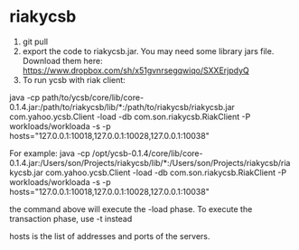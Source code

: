 riakycsb
========

1. git pull
2. export the code to riakycsb.jar. You may need some library jars file. Download them here:
https://www.dropbox.com/sh/x51gvnrsegqwiqo/SXXErjpdyQ
3. To run ycsb with riak client:

java -cp path/to/ycsb/core/lib/core-0.1.4.jar:/path/to/riakycsb/lib/*:/path/to/riakycsb/riakycsb.jar com.yahoo.ycsb.Client -load -db com.son.riakycsb.RiakClient -P workloads/workloada -s -p hosts="127.0.0.1:10018,127.0.0.1:10028,127.0.0.1:10038"

For example:
java -cp /opt/ycsb-0.1.4/core/lib/core-0.1.4.jar:/Users/son/Projects/riakycsb/lib/*:/Users/son/Projects/riakycsb/riakycsb.jar com.yahoo.ycsb.Client -load -db com.son.riakycsb.RiakClient -P workloads/workloada -s -p hosts="127.0.0.1:10018,127.0.0.1:10028,127.0.0.1:10038"

the command above will execute the -load phase. To execute the transaction phase, use -t instead

hosts is the list of addresses and ports of the servers.

